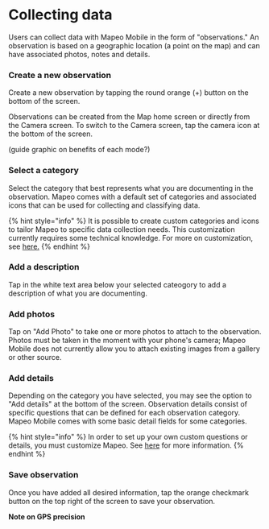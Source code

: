 # Collecting data

Users can collect data with Mapeo Mobile in the form of "observations." An observation is based on a geographic location \(a point on the map\) and can have associated photos, notes and details.

### Create a new observation

Create a new observation by tapping the round orange \(+\) button on the bottom of the screen.

Observations can be created from the Map home screen or directly from the Camera screen. To switch to the Camera screen, tap the camera icon at the bottom of the screen.

\(guide graphic on benefits of each mode?\)

### Select a category

Select the category that best represents what you are documenting in the observation. Mapeo comes with a default set of categories and associated icons that can be used for collecting and classifying data.

{% hint style="info" %}
It is possible to create custom categories and icons to tailor Mapeo to specific data collection needs. This customization currently requires some technical knowledge. For more on customization, see [here.](../../pre-launch-deployment-preparation/creating-custom-configurations.md)
{% endhint %}

### Add a description

Tap in the white text area below your selected cateogory to add a description of what you are documenting.

### Add photos

Tap on "Add Photo" to take one or more photos to attach to the observation.  Photos must be taken in the moment with your phone's camera; Mapeo Mobile does not currently allow you to attach existing images from a gallery or other source.

### Add details

Depending on the category you have selected, you may see the option to "Add details" at the bottom of the screen. Observation details consist of specific questions that can be defined for each observation category. Mapeo Mobile comes with some basic detail fields for some categories.

{% hint style="info" %}
In order to set up your own custom questions or details, you must customize Mapeo. See [here](../../pre-launch-deployment-preparation/creating-custom-configurations.md) for more information.
{% endhint %}

### Save observation

Once you have added all desired information, tap the orange checkmark button on the top right of the screen to save your observation.

**Note on GPS precision**

